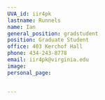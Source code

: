 ```yaml
---
UVA_id: iir4pk
lastname: Runnels
name: Ian
general_position: gradstudent
position: Graduate Student
office: 403 Kerchof Hall
phone: 434-243-8778
email: iir4pk@virginia.edu
image:
personal_page:


---
```

